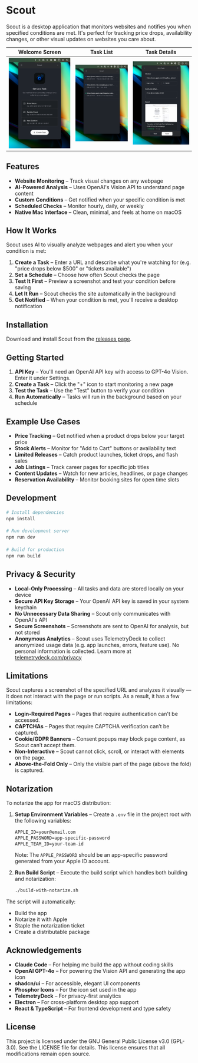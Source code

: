 # Scout

Scout is a desktop application that monitors websites and notifies you when specified conditions are met. It's perfect for tracking price drops, availability changes, or other visual updates on websites you care about.

| Welcome Screen | Task List | Task Details |
|:-------------:|:---------:|:------------:|
| ![Welcome Screen](/public/01_welcome@2x.png) | ![Task List](/public/02_list@2x.png) | ![Task Details](/public/03_task@2x.png) |

## Features

- **Website Monitoring** – Track visual changes on any webpage
- **AI-Powered Analysis** – Uses OpenAI's Vision API to understand page content
- **Custom Conditions** – Get notified when your specific condition is met
- **Scheduled Checks** – Monitor hourly, daily, or weekly
- **Native Mac Interface** – Clean, minimal, and feels at home on macOS

## How It Works

Scout uses AI to visually analyze webpages and alert you when your condition is met:

1. **Create a Task** – Enter a URL and describe what you're watching for (e.g. "price drops below $500" or "tickets available")
2. **Set a Schedule** – Choose how often Scout checks the page
3. **Test It First** – Preview a screenshot and test your condition before saving
4. **Let It Run** – Scout checks the site automatically in the background
5. **Get Notified** – When your condition is met, you'll receive a desktop notification

## Installation

Download and install Scout from the [releases page](https://github.com/gustavscirulis/scout/releases).

## Getting Started

1. **API Key** – You'll need an OpenAI API key with access to GPT-4o Vision. Enter it under Settings.
2. **Create a Task** – Click the "+" icon to start monitoring a new page
3. **Test the Task** – Use the "Test" button to verify your condition
4. **Run Automatically** – Tasks will run in the background based on your schedule

## Example Use Cases

- **Price Tracking** – Get notified when a product drops below your target price
- **Stock Alerts** – Monitor for "Add to Cart" buttons or availability text
- **Limited Releases** – Catch product launches, ticket drops, and flash sales
- **Job Listings** – Track career pages for specific job titles
- **Content Updates** – Watch for new articles, headlines, or page changes
- **Reservation Availability** – Monitor booking sites for open time slots

## Development

```bash
# Install dependencies
npm install

# Run development server
npm run dev

# Build for production
npm run build
```

## Privacy & Security

- **Local-Only Processing** – All tasks and data are stored locally on your device
- **Secure API Key Storage** – Your OpenAI API key is saved in your system keychain
- **No Unnecessary Data Sharing** – Scout only communicates with OpenAI's API
- **Secure Screenshots** – Screenshots are sent to OpenAI for analysis, but not stored
- **Anonymous Analytics** – Scout uses TelemetryDeck to collect anonymized usage data (e.g. app launches, errors, feature use). No personal information is collected. Learn more at [telemetrydeck.com/privacy](https://telemetrydeck.com/privacy)

## Limitations

Scout captures a screenshot of the specified URL and analyzes it visually — it does not interact with the page or run scripts. As a result, it has a few limitations:

- **Login-Required Pages** – Pages that require authentication can't be accessed.
- **CAPTCHAs** – Pages that require CAPTCHA verification can’t be captured.
- **Cookie/GDPR Banners** – Consent popups may block page content, as Scout can’t accept them.
- **Non-Interactive** – Scout cannot click, scroll, or interact with elements on the page.
- **Above-the-Fold Only** – Only the visible part of the page (above the fold) is captured.

## Notarization

To notarize the app for macOS distribution:

1. **Setup Environment Variables** – Create a `.env` file in the project root with the following variables:
   ```
   APPLE_ID=your@email.com
   APPLE_PASSWORD=app-specific-password
   APPLE_TEAM_ID=your-team-id
   ```
   Note: The `APPLE_PASSWORD` should be an app-specific password generated from your Apple ID account.

2. **Run Build Script** – Execute the build script which handles both building and notarization:
   ```bash
   ./build-with-notarize.sh
   ```

The script will automatically:
- Build the app
- Notarize it with Apple
- Staple the notarization ticket
- Create a distributable package

## Acknowledgements

- **Claude Code** – For helping me build the app without coding skills
- **OpenAI GPT-4o** – For powering the Vision API and generating the app icon
- **shadcn/ui** – For accessible, elegant UI components
- **Phosphor Icons** – For the icon set used in the app
- **TelemetryDeck** – For privacy-first analytics
- **Electron** – For cross-platform desktop app support
- **React & TypeScript** – For frontend development and type safety

## License

This project is licensed under the GNU General Public License v3.0 (GPL-3.0). See the LICENSE file for details. This license ensures that all modifications remain open source.